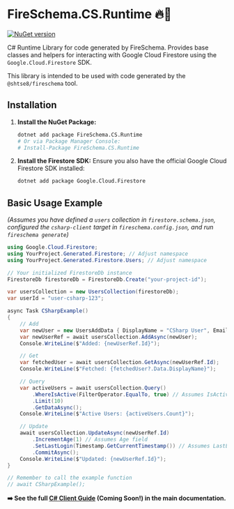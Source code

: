 # FireSchema.CS.Runtime 🔥📄

[![NuGet version](https://badge.fury.io/nu/FireSchema.CS.Runtime.svg)](https://badge.fury.io/nu/FireSchema.CS.Runtime)

C# Runtime Library for code generated by FireSchema. Provides base classes and helpers for interacting with Google Cloud Firestore using the `Google.Cloud.Firestore` SDK.

This library is intended to be used with code generated by the `@shtse8/fireschema` tool.

## Installation

1.  **Install the NuGet Package:**
    ```bash
    dotnet add package FireSchema.CS.Runtime
    # Or via Package Manager Console:
    # Install-Package FireSchema.CS.Runtime 
    ```
2.  **Install the Firestore SDK:** Ensure you also have the official Google Cloud Firestore SDK installed:
    ```bash
    dotnet add package Google.Cloud.Firestore
    ```

## Basic Usage Example

*(Assumes you have defined a `users` collection in `firestore.schema.json`, configured the `csharp-client` target in `fireschema.config.json`, and run `fireschema generate`)*

```csharp
using Google.Cloud.Firestore;
using YourProject.Generated.Firestore; // Adjust namespace
using YourProject.Generated.Firestore.Users; // Adjust namespace

// Your initialized FirestoreDb instance
FirestoreDb firestoreDb = FirestoreDb.Create("your-project-id"); 

var usersCollection = new UsersCollection(firestoreDb);
var userId = "user-csharp-123";

async Task CSharpExample()
{
    // Add
    var newUser = new UsersAddData { DisplayName = "CSharp User", Email = "csharp@example.com", Age = 30 };
    var newUserRef = await usersCollection.AddAsync(newUser);
    Console.WriteLine($"Added: {newUserRef.Id}");

    // Get
    var fetchedUser = await usersCollection.GetAsync(newUserRef.Id);
    Console.WriteLine($"Fetched: {fetchedUser?.Data.DisplayName}");

    // Query
    var activeUsers = await usersCollection.Query()
        .WhereIsActive(FilterOperator.EqualTo, true) // Assumes IsActive field
        .Limit(10)
        .GetDataAsync();
    Console.WriteLine($"Active Users: {activeUsers.Count}");

    // Update
    await usersCollection.UpdateAsync(newUserRef.Id)
        .IncrementAge(1) // Assumes Age field
        .SetLastLogin(Timestamp.GetCurrentTimestamp()) // Assumes LastLogin field
        .CommitAsync();
    Console.WriteLine($"Updated: {newUserRef.Id}");
}

// Remember to call the example function
// await CSharpExample(); 
```

**➡️ See the full [C# Client Guide](https://shtse8.github.io/FireSchema/guide/csharp-client.html) (Coming Soon!) in the main documentation.**